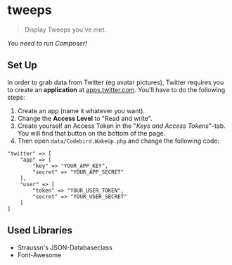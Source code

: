 # tweeps

> Display Tweeps you've met.

*You need to run Composer!*

## Set Up

In order to grab data from Twitter (eg avatar pictures), Twitter requires you to create an **application** at [apps.twitter.com](https://apps.twitter.com/). You'll have to do the following steps:

1. Create an app (name it whatever you want).
2. Change the __Access Level__ to "Read and write".
3. Create yourself an Access Token in the "*Keys and Access Tokens*"-tab. You will find that button on the bottom of the page.
4. Then open `data/Codebird.WakeUp.php` and change the following code:

```
"twitter" => [
	"app" => [
		"key" => "YOUR_APP_KEY",
		"secret" => "YOUR_APP_SECRET"
	],
	"user" => [
		"token" => "YOUR_USER_TOKEN",
		"secret" => "YOUR_USER_SECRET"
	]
]
```

## Used Libraries

* Straussn's JSON-Databaseclass
* Font-Awesome